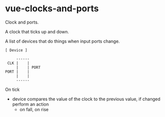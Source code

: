 # vue-clocks-and-ports

Clock and ports.

A clock that ticks up and down.

A list of devices that do things when input ports change.

```
[ Device ]

     ------
 CLK |    |
     |    | PORT
PORT |    |
     |    |
     ------
```

On tick
* device compares the value of the clock to the previous value, if changed perform an action
  * on fall, on rise

```javascript



```
